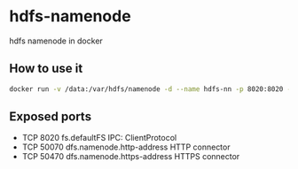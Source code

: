 # hdfs-namenode

hdfs namenode in docker

## How to use it

```bash
docker run -v /data:/var/hdfs/namenode -d --name hdfs-nn -p 8020:8020 -p 50070:50070 dataman/hdfs-namenode:2.7.1
```

## Exposed ports

* TCP   8020    fs.defaultFS                    IPC: ClientProtocol
* TCP   50070   dfs.namenode.http-address       HTTP connector
* TCP   50470   dfs.namenode.https-address      HTTPS connector
